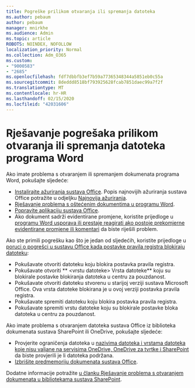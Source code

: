 ```yaml
---
title: Pogreške prilikom otvaranja ili spremanja datoteka
ms.author: pebaum
author: pebaum
manager: mnirkhe
ms.audience: Admin
ms.topic: article
ROBOTS: NOINDEX, NOFOLLOW
localization_priority: Normal
ms.collection: Adm_O365
ms.custom:
- "9000583"
- "2685"
ms.openlocfilehash: fdf7dbbfb3ef7b59a77365348344a5851eb0c55a
ms.sourcegitcommit: 8deddd8518bf793925628fcab7851daec99a7f2f
ms.translationtype: MT
ms.contentlocale: hr-HR
ms.lasthandoff: 02/15/2020
ms.locfileid: "42031606"
---
```

# <a name="resolve-errors-opening-or-saving-word-files"></a>Rješavanje pogrešaka prilikom otvaranja ili spremanja datoteka programa Word

Ako imate problema s otvaranjem ili spremanjem dokumenata programa Word, pokušajte sljedeće:

- [Instalirajte ažuriranja sustava Office](https://support.office.com/article/2ab296f3-7f03-43a2-8e50-46de917611c5). Popis najnovijih ažuriranja sustava Office potražite u odjeljku [Najnovija ažuriranja](https://docs.microsoft.com/officeupdates/office-updates-msi).
- [Rješavanje problema s oštećenim dokumentima u programu Word](https://docs.microsoft.com/office/troubleshoot/word/damaged-documents-in-word).
- [Popravite aplikaciju sustava Office](https://support.office.com/Article/Repair-an-Office-application-7821d4b6-7c1d-4205-aa0e-a6b40c5bb88b).
- Ako dokument sadrži evidentirane promjene, koristite prijedloge u [programu Word usporava ili prestaje reagirati ako postoje prekomjerne evidentirane promjene ili komentari](https://docs.microsoft.com/en-us/office/troubleshoot/word/word-stops-responding) da biste riješili problem.

Ako ste primili pogrešku kao što je jedan od sljedećih, koristite prijedloge u [poruci o pogrešci u sustavu Office kada postavke pravila registra blokiraju datoteku](https://docs.microsoft.com/office/troubleshoot/settings/file-blocked-in-office):

- Pokušavate otvoriti datoteku koju blokira postavka pravila registra.
- Pokušavate otvoriti ** \<vrstu datoteke\> Vrsta datoteke** koju su blokirale postavke blokiranja datoteka u centru za pouzdanost.
- Pokušavate otvoriti datoteku stvorenu u starijoj verziji sustava Microsoft Office. Ova vrsta datoteke blokirana je u ovoj verziji postavka pravila registra.
- Pokušavate spremiti datoteku koju blokira postavka pravila registra.
- Pokušavate spremiti vrstu datoteke koju su blokirale postavke bloka datoteka u centru za pouzdanost.

Ako imate problema s otvaranjem datoteka sustava Office iz biblioteka dokumenata sustava SharePoint ili OneDrive, pokušajte sljedeće:

- Provjerite ograničenja datoteka u [nazivima datoteka i vrstama datoteka koje nisu valjane na servisima OneDrive, OneDrive za tvrtke i SharePoint](https://support.office.com/article/64883a5d-228e-48f5-b3d2-eb39e07630fa) da biste provjerili je li datoteka podržana. 
- [Izbrišite predmemoriju dokumenata sustava Office](https://support.office.com/article/b1d3765e-d71b-4bb8-99ca-acd22c42995d
). 

Dodatne informacije potražite [u članku Rješavanje problema s otvaranjem dokumenata u bibliotekama sustava SharePoint](https://support.office.com/article/31329fa1-4ad0-47fc-95d8-bb0c5b12a536).